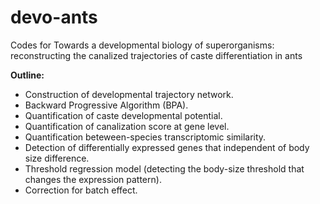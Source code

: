 # devo-ants
Codes for Towards a developmental biology of superorganisms: reconstructing the canalized trajectories of caste differentiation in ants 

**Outline:**

* Construction of developmental trajectory network.
* Backward Progressive Algorithm (BPA).
* Quantification of caste developmental potential.
* Quantification of canalization score at gene level.
* Quantification beteween-species transcriptomic similarity.
* Detection of differentially expressed genes that independent of body size difference.
* Threshold regression model (detecting the body-size threshold that changes the expression pattern).
* Correction for batch effect.
 

